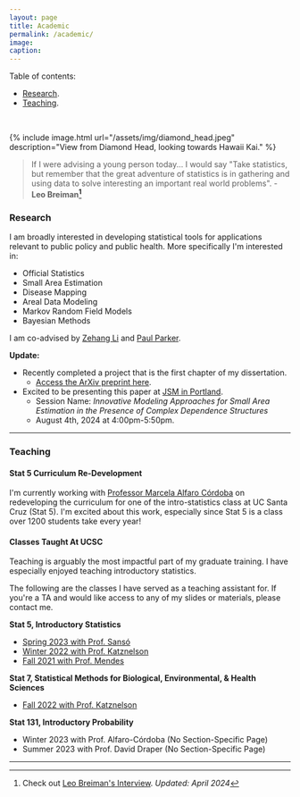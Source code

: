 ```yaml
---
layout: page
title: Academic
permalink: /academic/
image:
caption:
---
```


Table of contents:

* [Research](#research).
* [Teaching](#teaching).

<br />

{% include image.html url="/assets/img/diamond_head.jpeg" description="View from Diamond Head, looking towards Hawaii Kai." %}
<br />

> If I were advising a young person today... I would say "Take statistics, but remember that the great adventure of statistics is in gathering and using data to solve interesting an important real world problems".  - **Leo Breiman[^1]**


### <a name="research"></a>  Research


I am broadly interested in developing statistical tools for applications relevant to public policy and public health.
More specifically I'm interested in:

* Official Statistics
* Small Area Estimation
* Disease Mapping
* Areal Data Modeling
* Markov Random Field Models
* Bayesian Methods

I am co-advised by [Zehang Li](https://zehangli.com) and [Paul Parker](https://www.paparkerstat.com).

**Update:**

* Recently completed a project that is the first chapter of my dissertation.
  + [Access the ArXiv preprint here](https://arxiv.org/abs/2404.12463).
* Excited to be presenting this paper at [JSM in Portland](https://ww2.amstat.org/meetings/jsm/2024/).
  + Session Name: *Innovative Modeling Approaches for Small Area Estimation in the Presence of Complex Dependence Structures*
  + August 4th, 2024 at 4:00pm-5:50pm.

***

###  <a name="teaching"></a> Teaching

#### Stat 5 Curriculum Re-Development

I'm currently working with [Professor Marcela Alfaro Córdoba](https://malfaro.netlify.app/) on redeveloping the curriculum for one of the intro-statistics class at UC Santa Cruz (Stat 5).  I'm excited about this work, especially since Stat 5 is a class over 1200 students take every year!

#### Classes Taught At UCSC

Teaching is arguably the most impactful part of my graduate training. I have especially enjoyed teaching introductory statistics.

The following are the classes I have served as a teaching assistant for.
If you're a TA and would like access to any of my slides or materials, please contact me.

**Stat 5, Introductory Statistics**

* [Spring 2023 with Prof. Sansó](/2023/04/03/stat5-s23)
* [Winter 2022 with Prof. Katznelson](/2022/01/14/stat5-w22)
* [Fall 2021 with Prof. Mendes](/2021/09/05/stat5-f21/)

**Stat 7, Statistical Methods for Biological, Environmental, & Health Sciences**

* [Fall 2022 with Prof. Katznelson](/2022/09/23/stat7-f22)

**Stat 131, Introductory Probability**

* Winter 2023 with Prof. Alfaro-Córdoba (No Section-Specific Page)
* Summer 2023 with Prof. David Draper (No Section-Specific Page)

***



[^1]: Check out [Leo Breiman's Interview](https://projecteuclid.org/download/pdf_1/euclid.ss/1009213290).
*Updated: April 2024*

